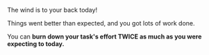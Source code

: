 The wind is to your back today!

Things went better than expected, and you got lots of work done.

You can **burn down your task's effort TWICE as much as you were expecting to today.**
